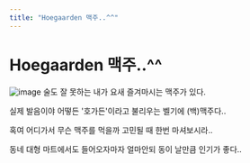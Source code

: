```yaml
---
title: "Hoegaarden 맥주..^^"
---
```

# Hoegaarden 맥주..^^

![image](b3fa3cd5b61e9b65f35f8ea2c42a2921.png)
술도 잘 못하는 내가 요새 즐겨마시는 맥주가 있다. 

실제 발음이야 어떻든 '호가든'이라고 불리우는 벨기에 (백)맥주다..

혹여 어디가서 무슨 맥주를 먹을까 고민될 때 한번 마셔보시라..

동네 대형 마트에서도 들어오자마자 얼마안되 동이 날만큼 인기가 좋다..


